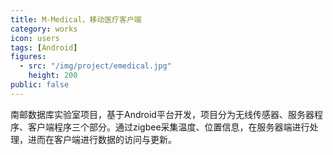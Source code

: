 ```yaml
---
title: M-Medical，移动医疗客户端
category: works
icon: users
tags: [Android]
figures:
  - src: "/img/project/emedical.jpg"
    height: 200
public: false
---
```


南邮数据库实验室项目，基于Android平台开发，项目分为无线传感器、服务器程序、客户端程序三个部分。通过zigbee采集温度、位置信息，在服务器端进行处理，进而在客户端进行数据的访问与更新。